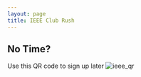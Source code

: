 ```yaml
---
layout: page
title: IEEE Club Rush
---
```

## No Time?
Use this QR code to sign up later
![ieee_qr](https://raw.githubusercontent.com/richbai90/ieee_club_rush.github.io/master/U_IEEE_black_signup_link_qr-code.png)